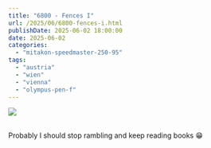 ```yaml
---
title: "6800 - Fences I"
url: /2025/06/6800-fences-i.html
publishDate: 2025-06-02 18:00:00
date: 2025-06-02
categories:
  - "mitakon-speedmaster-250-95"
tags:
  - "austria"
  - "wien"
  - "vienna"
  - "olympus-pen-f"
---
```

<div class="container">
<div class="center"><a target="_blank" href="https://d25zfm9zpd7gm5.cloudfront.net/1200x1200/2020/20201122_130628_lr.jpg"><img class="webfeedsFeaturedVisual" src="https://d25zfm9zpd7gm5.cloudfront.net/0600x0600/2020/20201122_130628_lr.jpg" /></a></div>
</div>
<br />

Probably I should stop rambling and keep reading books
:grin:
